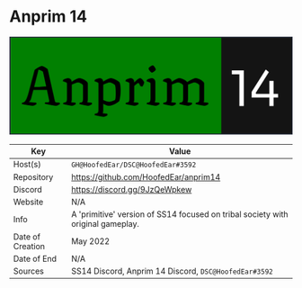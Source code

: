 # Anprim 14

![LOGO](logo.png)

| Key  | Value |
| ------------- | ------------- |
| Host(s) | `GH@HoofedEar/DSC@HoofedEar#3592` |
| Repository  | https://github.com/HoofedEar/anprim14 |
| Discord  | https://discord.gg/9JzQeWpkew |
| Website | N/A |
| Info | A 'primitive' version of SS14 focused on tribal society with original gameplay. |
| Date of Creation | May 2022 |
| Date of End |  N/A |
| Sources | SS14 Discord, Anprim 14 Discord, `DSC@HoofedEar#3592` |